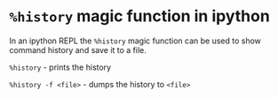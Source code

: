 # `%history` magic function in ipython

In an ipython REPL the `%history` magic function can be used to show command history and save it to a file.

`%history` - prints the history

`%history -f <file>` - dumps the history to `<file>`

